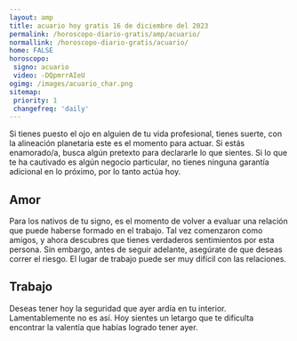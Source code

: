 ```yaml
---
layout: amp
title: acuario hoy gratis 16 de diciembre del 2023 
permalink: /horoscopo-diario-gratis/amp/acuario/
normallink: /horoscopo-diario-gratis/acuario/
home: FALSE
horoscopo:
 signo: acuario
 video: -DQpmrrAIeU
ogimg: /images/acuario_char.png
sitemap:
 priority: 1
 changefreq: 'daily'
---
```



Si tienes puesto el ojo en alguien de tu vida profesional, tienes suerte, con la alineación planetaria este es el momento para actuar. Si estás enamorado/a, busca algún pretexto para declararle lo que sientes. Si lo que te ha cautivado es algún negocio particular, no tienes ninguna garantía adicional en lo próximo, por lo tanto actúa hoy.

## Amor

Para los nativos de tu signo, es el momento de volver a evaluar una relación que puede haberse formado en el trabajo. Tal vez comenzaron como amigos, y ahora descubres que tienes verdaderos sentimientos por esta persona. Sin embargo, antes de seguir adelante, asegúrate de que deseas correr el riesgo. El lugar de trabajo puede ser muy difícil con las relaciones.

## Trabajo

Deseas tener hoy la seguridad que ayer ardía en tu interior. Lamentablemente no es así. Hoy sientes un letargo que te dificulta encontrar la valentía que habías logrado tener ayer.